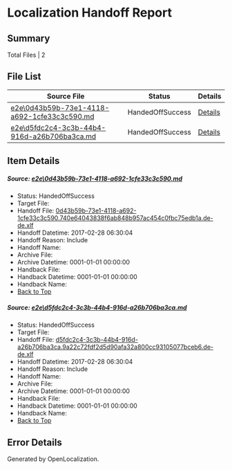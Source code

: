 # <a name='report-top'></a> Localization Handoff Report

## Summary
 Total Files | 2

## File List
 Source File | Status | Details 
 ----------- | ------ | ------- 
 [e2e\0d43b59b-73e1-4118-a692-1cfe33c3c590.md](https://github.com/OpenLocalizationTestOrg/ol-test4/blob/a823cf5a2b40da2edf495fd2bef04f0118f1de34/e2e/0d43b59b-73e1-4118-a692-1cfe33c3c590.md) | HandedOffSuccess | [Details](#dd6c583c0e35f17735e1ea666a5a04f02eec716f1)
 [e2e\d5fdc2c4-3c3b-44b4-916d-a26b706ba3ca.md](https://github.com/OpenLocalizationTestOrg/ol-test4/blob/a823cf5a2b40da2edf495fd2bef04f0118f1de34/e2e/d5fdc2c4-3c3b-44b4-916d-a26b706ba3ca.md) | HandedOffSuccess | [Details](#2e7ad6adc12bf9bb995d74e1468ed56967d25c232)

## Item Details
##### <a name='dd6c583c0e35f17735e1ea666a5a04f02eec716f1'></a> Source: [e2e\0d43b59b-73e1-4118-a692-1cfe33c3c590.md](https://github.com/OpenLocalizationTestOrg/ol-test4/blob/a823cf5a2b40da2edf495fd2bef04f0118f1de34/e2e/0d43b59b-73e1-4118-a692-1cfe33c3c590.md)
* Status: HandedOffSuccess
* Target File: 
* Handoff File: [0d43b59b-73e1-4118-a692-1cfe33c3c590.740e64043838f6ab848b957ac454c0fbc75edb1a.de-de.xlf](https://github.com/OpenLocalizationTestOrg/ol-test4-handoff/blob/a221c1126940b59f07068529e6c8cf7a159a3dad/ol-handoff/OpenLocalizationTestOrg/ol-test4-dede/xinjiang/0d43b59b-73e1-4118-a692-1cfe33c3c590.740e64043838f6ab848b957ac454c0fbc75edb1a.de-de.xlf)
* Handoff Datetime: 2017-02-28 06:30:04
* Handoff Reason: Include
* Handoff Name: 
* Archive File: 
* Archive Datetime: 0001-01-01 00:00:00
* Handback File: 
* Handback Datetime: 0001-01-01 00:00:00
* Handback Name: 
* [Back to Top](#report-top)

##### <a name='2e7ad6adc12bf9bb995d74e1468ed56967d25c232'></a> Source: [e2e\d5fdc2c4-3c3b-44b4-916d-a26b706ba3ca.md](https://github.com/OpenLocalizationTestOrg/ol-test4/blob/a823cf5a2b40da2edf495fd2bef04f0118f1de34/e2e/d5fdc2c4-3c3b-44b4-916d-a26b706ba3ca.md)
* Status: HandedOffSuccess
* Target File: 
* Handoff File: [d5fdc2c4-3c3b-44b4-916d-a26b706ba3ca.9a22c72fdf2d5d90afa32a800cc93105077bceb6.de-de.xlf](https://github.com/OpenLocalizationTestOrg/ol-test4-handoff/blob/a221c1126940b59f07068529e6c8cf7a159a3dad/ol-handoff/OpenLocalizationTestOrg/ol-test4-dede/xinjiang/d5fdc2c4-3c3b-44b4-916d-a26b706ba3ca.9a22c72fdf2d5d90afa32a800cc93105077bceb6.de-de.xlf)
* Handoff Datetime: 2017-02-28 06:30:04
* Handoff Reason: Include
* Handoff Name: 
* Archive File: 
* Archive Datetime: 0001-01-01 00:00:00
* Handback File: 
* Handback Datetime: 0001-01-01 00:00:00
* Handback Name: 
* [Back to Top](#report-top)


## Error Details

Generated by OpenLocalization.
